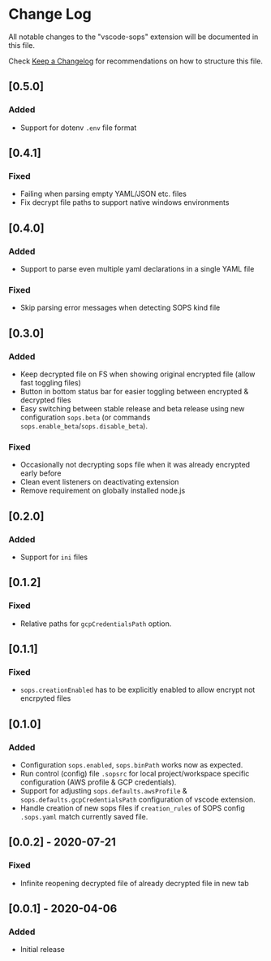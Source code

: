 # Change Log

All notable changes to the "vscode-sops" extension will be documented in this file.

Check [Keep a Changelog](http://keepachangelog.com/) for recommendations on how to structure this file.

## [0.5.0]
### Added
- Support for dotenv `.env` file format

## [0.4.1]
### Fixed
- Failing when parsing empty YAML/JSON etc. files
- Fix decrypt file paths to support native windows environments

## [0.4.0]
### Added
- Support to parse even multiple yaml declarations in a single YAML file

### Fixed
- Skip parsing error messages when detecting SOPS kind file

## [0.3.0]
### Added
- Keep decrypted file on FS when showing original encrypted file (allow fast toggling files)
- Button in bottom status bar for easier toggling between encrypted & decrypted files
- Easy switching between stable release and beta release using new configuration `sops.beta` (or commands `sops.enable_beta`/`sops.disable_beta`).

### Fixed
- Occasionally not decrypting sops file when it was already encrypted early before
- Clean event listeners on deactivating extension
- Remove requirement on globally installed node.js

## [0.2.0]
### Added
- Support for `ini` files

## [0.1.2]
### Fixed
- Relative paths for `gcpCredentialsPath` option.

## [0.1.1]
### Fixed
- `sops.creationEnabled` has to be explicitly enabled to allow encrypt not encrpyted files

## [0.1.0]
### Added
- Configuration `sops.enabled`, `sops.binPath` works now as expected.
- Run control (config) file `.sopsrc` for local project/workspace specific configuration (AWS profile & GCP credentials).
- Support for adjusting `sops.defaults.awsProfile` & `sops.defaults.gcpCredentialsPath` configuration of vscode extension.
- Handle creation of new sops files if `creation_rules` of SOPS config `.sops.yaml` match currently saved file.

## [0.0.2] - 2020-07-21
### Fixed
- Infinite reopening decrypted file of already decrypted file in new tab

## [0.0.1] - 2020-04-06
### Added
- Initial release
